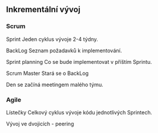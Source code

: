 ## Inkrementální vývoj
### Scrum
Sprint
Jeden cyklus vývoje 2-4 týdny.

BackLog
Seznam požadavků k implementování.

Sprint planning
Co se bude implementovat v příštím Sprintu.

Scrum Master
Stará se o BackLog

Den se začíná meetingem malého týmu.

### Agile
Lístečky
Celkový cyklus vývoje kódu jednotlivých Sprintech.

Vývoj ve dvojicích - peering